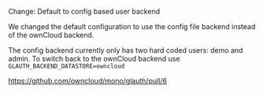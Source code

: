 Change: Default to config based user backend

We changed the default configuration to use the config file backend instead of the ownCloud backend.

The config backend currently only has two hard coded users: demo and admin. To switch back to the ownCloud backend use `GLAUTH_BACKEND_DATASTORE=owncloud`

https://github.com/owncloud/mono/glauth/pull/6
